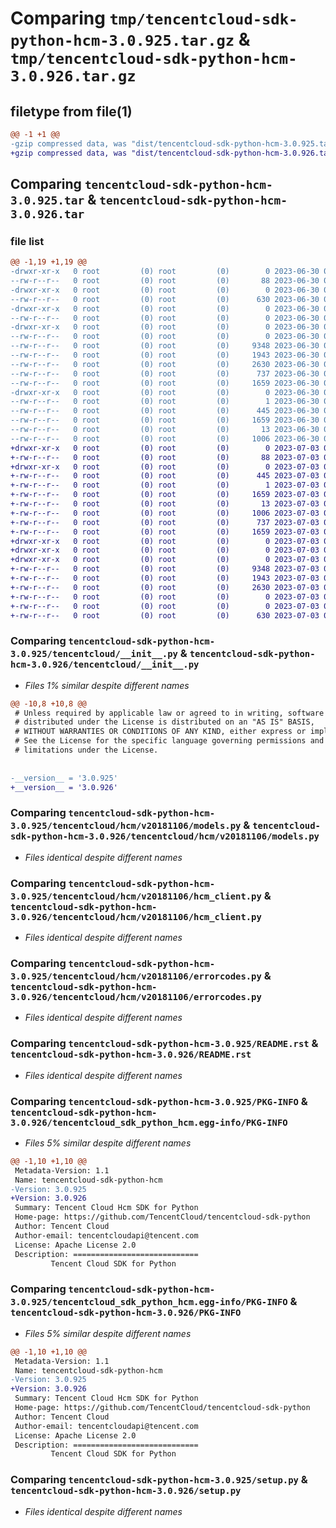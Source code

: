 # Comparing `tmp/tencentcloud-sdk-python-hcm-3.0.925.tar.gz` & `tmp/tencentcloud-sdk-python-hcm-3.0.926.tar.gz`

## filetype from file(1)

```diff
@@ -1 +1 @@
-gzip compressed data, was "dist/tencentcloud-sdk-python-hcm-3.0.925.tar", last modified: Fri Jun 30 02:15:11 2023, max compression
+gzip compressed data, was "dist/tencentcloud-sdk-python-hcm-3.0.926.tar", last modified: Mon Jul  3 00:27:52 2023, max compression
```

## Comparing `tencentcloud-sdk-python-hcm-3.0.925.tar` & `tencentcloud-sdk-python-hcm-3.0.926.tar`

### file list

```diff
@@ -1,19 +1,19 @@
-drwxr-xr-x   0 root         (0) root         (0)        0 2023-06-30 02:15:11.000000 tencentcloud-sdk-python-hcm-3.0.925/
--rw-r--r--   0 root         (0) root         (0)       88 2023-06-30 02:15:11.000000 tencentcloud-sdk-python-hcm-3.0.925/setup.cfg
-drwxr-xr-x   0 root         (0) root         (0)        0 2023-06-30 02:15:11.000000 tencentcloud-sdk-python-hcm-3.0.925/tencentcloud/
--rw-r--r--   0 root         (0) root         (0)      630 2023-06-30 02:15:10.000000 tencentcloud-sdk-python-hcm-3.0.925/tencentcloud/__init__.py
-drwxr-xr-x   0 root         (0) root         (0)        0 2023-06-30 02:15:11.000000 tencentcloud-sdk-python-hcm-3.0.925/tencentcloud/hcm/
--rw-r--r--   0 root         (0) root         (0)        0 2023-06-30 02:15:10.000000 tencentcloud-sdk-python-hcm-3.0.925/tencentcloud/hcm/__init__.py
-drwxr-xr-x   0 root         (0) root         (0)        0 2023-06-30 02:15:11.000000 tencentcloud-sdk-python-hcm-3.0.925/tencentcloud/hcm/v20181106/
--rw-r--r--   0 root         (0) root         (0)        0 2023-06-30 02:15:10.000000 tencentcloud-sdk-python-hcm-3.0.925/tencentcloud/hcm/v20181106/__init__.py
--rw-r--r--   0 root         (0) root         (0)     9348 2023-06-30 02:15:10.000000 tencentcloud-sdk-python-hcm-3.0.925/tencentcloud/hcm/v20181106/models.py
--rw-r--r--   0 root         (0) root         (0)     1943 2023-06-30 02:15:10.000000 tencentcloud-sdk-python-hcm-3.0.925/tencentcloud/hcm/v20181106/hcm_client.py
--rw-r--r--   0 root         (0) root         (0)     2630 2023-06-30 02:15:10.000000 tencentcloud-sdk-python-hcm-3.0.925/tencentcloud/hcm/v20181106/errorcodes.py
--rw-r--r--   0 root         (0) root         (0)      737 2023-06-30 02:15:10.000000 tencentcloud-sdk-python-hcm-3.0.925/README.rst
--rw-r--r--   0 root         (0) root         (0)     1659 2023-06-30 02:15:11.000000 tencentcloud-sdk-python-hcm-3.0.925/PKG-INFO
-drwxr-xr-x   0 root         (0) root         (0)        0 2023-06-30 02:15:11.000000 tencentcloud-sdk-python-hcm-3.0.925/tencentcloud_sdk_python_hcm.egg-info/
--rw-r--r--   0 root         (0) root         (0)        1 2023-06-30 02:15:11.000000 tencentcloud-sdk-python-hcm-3.0.925/tencentcloud_sdk_python_hcm.egg-info/dependency_links.txt
--rw-r--r--   0 root         (0) root         (0)      445 2023-06-30 02:15:11.000000 tencentcloud-sdk-python-hcm-3.0.925/tencentcloud_sdk_python_hcm.egg-info/SOURCES.txt
--rw-r--r--   0 root         (0) root         (0)     1659 2023-06-30 02:15:11.000000 tencentcloud-sdk-python-hcm-3.0.925/tencentcloud_sdk_python_hcm.egg-info/PKG-INFO
--rw-r--r--   0 root         (0) root         (0)       13 2023-06-30 02:15:11.000000 tencentcloud-sdk-python-hcm-3.0.925/tencentcloud_sdk_python_hcm.egg-info/top_level.txt
--rw-r--r--   0 root         (0) root         (0)     1006 2023-06-30 02:15:10.000000 tencentcloud-sdk-python-hcm-3.0.925/setup.py
+drwxr-xr-x   0 root         (0) root         (0)        0 2023-07-03 00:27:52.000000 tencentcloud-sdk-python-hcm-3.0.926/
+-rw-r--r--   0 root         (0) root         (0)       88 2023-07-03 00:27:52.000000 tencentcloud-sdk-python-hcm-3.0.926/setup.cfg
+drwxr-xr-x   0 root         (0) root         (0)        0 2023-07-03 00:27:52.000000 tencentcloud-sdk-python-hcm-3.0.926/tencentcloud_sdk_python_hcm.egg-info/
+-rw-r--r--   0 root         (0) root         (0)      445 2023-07-03 00:27:52.000000 tencentcloud-sdk-python-hcm-3.0.926/tencentcloud_sdk_python_hcm.egg-info/SOURCES.txt
+-rw-r--r--   0 root         (0) root         (0)        1 2023-07-03 00:27:52.000000 tencentcloud-sdk-python-hcm-3.0.926/tencentcloud_sdk_python_hcm.egg-info/dependency_links.txt
+-rw-r--r--   0 root         (0) root         (0)     1659 2023-07-03 00:27:52.000000 tencentcloud-sdk-python-hcm-3.0.926/tencentcloud_sdk_python_hcm.egg-info/PKG-INFO
+-rw-r--r--   0 root         (0) root         (0)       13 2023-07-03 00:27:52.000000 tencentcloud-sdk-python-hcm-3.0.926/tencentcloud_sdk_python_hcm.egg-info/top_level.txt
+-rw-r--r--   0 root         (0) root         (0)     1006 2023-07-03 00:27:52.000000 tencentcloud-sdk-python-hcm-3.0.926/setup.py
+-rw-r--r--   0 root         (0) root         (0)      737 2023-07-03 00:27:52.000000 tencentcloud-sdk-python-hcm-3.0.926/README.rst
+-rw-r--r--   0 root         (0) root         (0)     1659 2023-07-03 00:27:52.000000 tencentcloud-sdk-python-hcm-3.0.926/PKG-INFO
+drwxr-xr-x   0 root         (0) root         (0)        0 2023-07-03 00:27:52.000000 tencentcloud-sdk-python-hcm-3.0.926/tencentcloud/
+drwxr-xr-x   0 root         (0) root         (0)        0 2023-07-03 00:27:52.000000 tencentcloud-sdk-python-hcm-3.0.926/tencentcloud/hcm/
+drwxr-xr-x   0 root         (0) root         (0)        0 2023-07-03 00:27:52.000000 tencentcloud-sdk-python-hcm-3.0.926/tencentcloud/hcm/v20181106/
+-rw-r--r--   0 root         (0) root         (0)     9348 2023-07-03 00:27:52.000000 tencentcloud-sdk-python-hcm-3.0.926/tencentcloud/hcm/v20181106/models.py
+-rw-r--r--   0 root         (0) root         (0)     1943 2023-07-03 00:27:52.000000 tencentcloud-sdk-python-hcm-3.0.926/tencentcloud/hcm/v20181106/hcm_client.py
+-rw-r--r--   0 root         (0) root         (0)     2630 2023-07-03 00:27:52.000000 tencentcloud-sdk-python-hcm-3.0.926/tencentcloud/hcm/v20181106/errorcodes.py
+-rw-r--r--   0 root         (0) root         (0)        0 2023-07-03 00:27:52.000000 tencentcloud-sdk-python-hcm-3.0.926/tencentcloud/hcm/v20181106/__init__.py
+-rw-r--r--   0 root         (0) root         (0)        0 2023-07-03 00:27:52.000000 tencentcloud-sdk-python-hcm-3.0.926/tencentcloud/hcm/__init__.py
+-rw-r--r--   0 root         (0) root         (0)      630 2023-07-03 00:27:52.000000 tencentcloud-sdk-python-hcm-3.0.926/tencentcloud/__init__.py
```

### Comparing `tencentcloud-sdk-python-hcm-3.0.925/tencentcloud/__init__.py` & `tencentcloud-sdk-python-hcm-3.0.926/tencentcloud/__init__.py`

 * *Files 1% similar despite different names*

```diff
@@ -10,8 +10,8 @@
 # Unless required by applicable law or agreed to in writing, software
 # distributed under the License is distributed on an "AS IS" BASIS,
 # WITHOUT WARRANTIES OR CONDITIONS OF ANY KIND, either express or implied.
 # See the License for the specific language governing permissions and
 # limitations under the License.
 
 
-__version__ = '3.0.925'
+__version__ = '3.0.926'
```

### Comparing `tencentcloud-sdk-python-hcm-3.0.925/tencentcloud/hcm/v20181106/models.py` & `tencentcloud-sdk-python-hcm-3.0.926/tencentcloud/hcm/v20181106/models.py`

 * *Files identical despite different names*

### Comparing `tencentcloud-sdk-python-hcm-3.0.925/tencentcloud/hcm/v20181106/hcm_client.py` & `tencentcloud-sdk-python-hcm-3.0.926/tencentcloud/hcm/v20181106/hcm_client.py`

 * *Files identical despite different names*

### Comparing `tencentcloud-sdk-python-hcm-3.0.925/tencentcloud/hcm/v20181106/errorcodes.py` & `tencentcloud-sdk-python-hcm-3.0.926/tencentcloud/hcm/v20181106/errorcodes.py`

 * *Files identical despite different names*

### Comparing `tencentcloud-sdk-python-hcm-3.0.925/README.rst` & `tencentcloud-sdk-python-hcm-3.0.926/README.rst`

 * *Files identical despite different names*

### Comparing `tencentcloud-sdk-python-hcm-3.0.925/PKG-INFO` & `tencentcloud-sdk-python-hcm-3.0.926/tencentcloud_sdk_python_hcm.egg-info/PKG-INFO`

 * *Files 5% similar despite different names*

```diff
@@ -1,10 +1,10 @@
 Metadata-Version: 1.1
 Name: tencentcloud-sdk-python-hcm
-Version: 3.0.925
+Version: 3.0.926
 Summary: Tencent Cloud Hcm SDK for Python
 Home-page: https://github.com/TencentCloud/tencentcloud-sdk-python
 Author: Tencent Cloud
 Author-email: tencentcloudapi@tencent.com
 License: Apache License 2.0
 Description: ============================
         Tencent Cloud SDK for Python
```

### Comparing `tencentcloud-sdk-python-hcm-3.0.925/tencentcloud_sdk_python_hcm.egg-info/PKG-INFO` & `tencentcloud-sdk-python-hcm-3.0.926/PKG-INFO`

 * *Files 5% similar despite different names*

```diff
@@ -1,10 +1,10 @@
 Metadata-Version: 1.1
 Name: tencentcloud-sdk-python-hcm
-Version: 3.0.925
+Version: 3.0.926
 Summary: Tencent Cloud Hcm SDK for Python
 Home-page: https://github.com/TencentCloud/tencentcloud-sdk-python
 Author: Tencent Cloud
 Author-email: tencentcloudapi@tencent.com
 License: Apache License 2.0
 Description: ============================
         Tencent Cloud SDK for Python
```

### Comparing `tencentcloud-sdk-python-hcm-3.0.925/setup.py` & `tencentcloud-sdk-python-hcm-3.0.926/setup.py`

 * *Files identical despite different names*

